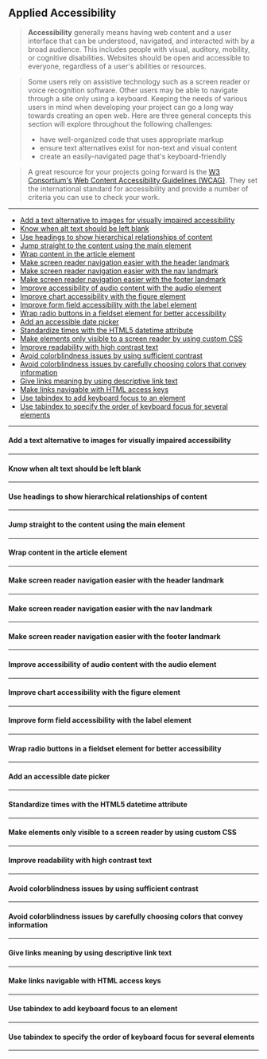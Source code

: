 ## Applied Accessibility

> **Accessibility** generally means having web content and a user interface that can be understood, navigated, and interacted with by a broad audience. This includes people with visual, auditory, mobility, or cognitive disabilities. Websites should be open and accessible to everyone, regardless of a user's abilities or resources.

> Some users rely on assistive technology such as a screen reader or voice recognition software. Other users may be able to navigate through a site only using a keyboard. Keeping the needs of various users in mind when developing your project can go a long way towards creating an open web. Here are three general concepts this section will explore throughout the following challenges:
> - have well-organized code that uses appropriate markup
> - ensure text alternatives exist for non-text and visual content
> - create an easily-navigated page that's keyboard-friendly

> A great resource for your projects going forward is the [W3 Consortium's Web Content Accessibility Guidelines (WCAG)][1]. They set the international standard for accessibility and provide a number of criteria you can use to check your work.

----

- [Add a text alternative to images for visually impaired accessibility](#add-a-text-alternative-to-images-for-visually-impaired-accessibility)
- [Know when alt text should be left blank](#know-when-alt-text-should-be-left-blank)
- [Use headings to show hierarchical relationships of content](#use-headings-to-show-hierarchical-relationships-of-content)
- [Jump straight to the content using the main element](#jump-straight-to-the-content-using-the-main-element)
- [Wrap content in the article element](#wrap-content-in-the-article-element)
- [Make screen reader navigation easier with the header landmark](#make-screen-reader-navigation-easier-with-the-header-landmark)
- [Make screen reader navigation easier with the nav landmark](#make-screen-reader-navigation-easier-with-the-nav-landmark)
- [Make screen reader navigation easier with the footer landmark](#make-screen-reader-navigation-easier-with-the-footer-landmark)
- [Improve accessibility of audio content with the audio element](#improve-accessibility-of-audio-content-with-the-audio-element)
- [Improve chart accessibility with the figure element](#improve-chart-accessibility-with-the-figure-element)
- [Improve form field accessibility with the label element](#improve-form-field-accessibility-with-the-label-element)
- [Wrap radio buttons in a fieldset element for better accessibility](#wrap-radio-buttons-in-a-fieldset-element-for-better-accessibility)
- [Add an accessible date picker](#add-an-accessible-date-picker)
- [Standardize times with the HTML5 datetime attribute](#standardize-times-with-the-html5-datetime-attribute)
- [Make elements only visible to a screen reader by using custom CSS](#make-elements-only-visible-to-a-screen-reader-by-using-custom-css)
- [Improve readability with high contrast text](#improve-readability-with-high-contrast-text)
- [Avoid colorblindness issues by using sufficient contrast](#avoid-colorblindness-issues-by-using-sufficient-contrast)
- [Avoid colorblindness issues by carefully choosing colors that convey information](#avoid-colorblindness-issues-by-carefully-choosing-colors-that-convey-information)
- [Give links meaning by using descriptive link text](#give-links-meaning-by-using-descriptive-link-text)
- [Make links navigable with HTML access keys](#make-links-navigable-with-html-access-keys)
- [Use tabindex to add keyboard focus to an element](#use-tabindex-to-add-keyboard-focus-to-an-element)
- [Use tabindex to specify the order of keyboard focus for several elements](#use-tabindex-to-specify-the-order-of-keyboard-focus-for-several-elements)

----

#### Add a text alternative to images for visually impaired accessibility

----

#### Know when alt text should be left blank

----

#### Use headings to show hierarchical relationships of content

----

#### Jump straight to the content using the main element

----

#### Wrap content in the article element

----

#### Make screen reader navigation easier with the header landmark

----

#### Make screen reader navigation easier with the nav landmark

----

#### Make screen reader navigation easier with the footer landmark

----

#### Improve accessibility of audio content with the audio element

----

#### Improve chart accessibility with the figure element

----

#### Improve form field accessibility with the label element

----

#### Wrap radio buttons in a fieldset element for better accessibility

----

#### Add an accessible date picker

----

#### Standardize times with the HTML5 datetime attribute

----

#### Make elements only visible to a screen reader by using custom CSS

----

#### Improve readability with high contrast text

----

#### Avoid colorblindness issues by using sufficient contrast

----

#### Avoid colorblindness issues by carefully choosing colors that convey information

----

#### Give links meaning by using descriptive link text

----

#### Make links navigable with HTML access keys

----

#### Use tabindex to add keyboard focus to an element

----

#### Use tabindex to specify the order of keyboard focus for several elements

----

[1]: https://www.w3.org/WAI/standards-guidelines/wcag/

